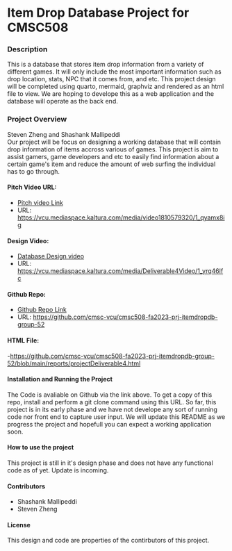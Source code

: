 # Item Drop Database Project for CMSC508

### Description

This is a database that stores item drop information from a variety of different games. It will only include the most important information such as drop location, stats, NPC that it comes from, and etc. This project design will be completed using quarto, mermaid, graphviz and rendered as an html file to view. We are hoping to develope this as a web application and the database will operate as the back end. 

### Project Overview

Steven Zheng and Shashank Mallipeddi<br/>
Our project will be focus on designing a working database that will contain drop information of items accross various of games. This project is aim to assist gamers, game developers and etc to easily find information about a certain game's item and reduce the amount of web surfing the individual has to go through.

#### Pitch Video URL:

- [Pitch video Link](https://vcu.mediaspace.kaltura.com/media/video1810579320/1_qyamx8ig)
- URL: https://vcu.mediaspace.kaltura.com/media/video1810579320/1_qyamx8ig

#### Design Video:

- [Database Design video](https://vcu.mediaspace.kaltura.com/media/Deliverable4Video/1_yrq46lfc)
- URL: https://vcu.mediaspace.kaltura.com/media/Deliverable4Video/1_yrq46lfc

#### Github Repo:

- [Github Repo Link](https://github.com/cmsc-vcu/cmsc508-fa2023-prj-itemdropdb-group-52)
- URL: https://github.com/cmsc-vcu/cmsc508-fa2023-prj-itemdropdb-group-52

#### HTML File:

-https://github.com/cmsc-vcu/cmsc508-fa2023-prj-itemdropdb-group-52/blob/main/reports/projectDeliverable4.html

#### Installation and Running the Project

The Code is avaliable on Github via the link above. To get a copy of this repo, install and perform a git clone command using this URL. So far, this project is in its early phase and we have not develope any sort of running code nor front end to capture user input. We will update this README as we progress the project and hopefull you can expect a working application soon.

#### How to use the project
This project is still in it's design phase and does not have any functional code as of yet. Update is incoming. 

#### Contributors
* Shashank Mallipeddi
* Steven Zheng

#### License
This design and code are properties of the contirbutors of this project. 


